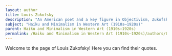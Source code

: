 ```yaml
---
layout: author
title: Louis Zukofsky
description: "An American poet and a key figure in Objectivism, Zukofsky's work often highlights the relationship between language, nature, and form in a minimalistic style."
subject: "Haiku and Minimalism in Western Art (1910s–1920s)"
parent: Haiku and Minimalism in Western Art (1910s–1920s)
permalink: /Haiku and Minimalism in Western Art (1910s–1920s)/authors/Louis-Zukofsky/
---
```


Welcome to the page of Louis Zukofsky! Here you can find their quotes.
